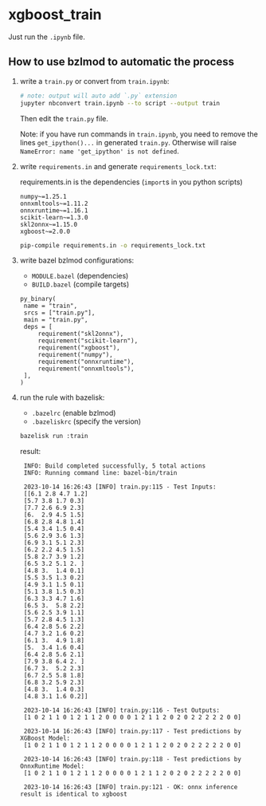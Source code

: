 # xgboost_train

Just run the `.ipynb` file.

## How to use bzlmod to automatic the process

1. write a `train.py` or convert from `train.ipynb`:

   ```bash
   # note: output will auto add `.py` extension
   jupyter nbconvert train.ipynb --to script --output train
   ```

   Then edit the `train.py` file.

   Note: if you have run commands in `train.ipynb`, you need to remove the lines `get_ipython()...` in generated `train.py`. Otherwise will raise `NameError: name 'get_ipython' is not defined`.

2. write `requirements.in` and generate `requirements_lock.txt`:

   requirements.in is the dependencies (`import`s in you python scripts)

   ```plain
   numpy~=1.25.1
   onnxmltools~=1.11.2
   onnxruntime~=1.16.1
   scikit-learn~=1.3.0
   skl2onnx~=1.15.0
   xgboost~=2.0.0
   ```

   ```bash
   pip-compile requirements.in -o requirements_lock.txt
   ```

3. write bazel bzlmod configurations:

   - `MODULE.bazel` (dependencies)
   - `BUILD.bazel` (compile targets)

   ```
   py_binary(
    name = "train",
    srcs = ["train.py"],
    main = "train.py",
    deps = [
        requirement("skl2onnx"),
        requirement("scikit-learn"),
        requirement("xgboost"),
        requirement("numpy"),
        requirement("onnxruntime"),
        requirement("onnxmltools"),
    ],
   )
   ```

4. run the rule with bazelisk:

   - `.bazelrc` (enable bzlmod)
   - `.bazeliskrc` (specify the version)

   ```bash
   bazelisk run :train
   ```

   result:

   ```plain
    INFO: Build completed successfully, 5 total actions
    INFO: Running command line: bazel-bin/train

    2023-10-14 16:26:43 [INFO] train.py:115 - Test Inputs:
    [[6.1 2.8 4.7 1.2]
    [5.7 3.8 1.7 0.3]
    [7.7 2.6 6.9 2.3]
    [6.  2.9 4.5 1.5]
    [6.8 2.8 4.8 1.4]
    [5.4 3.4 1.5 0.4]
    [5.6 2.9 3.6 1.3]
    [6.9 3.1 5.1 2.3]
    [6.2 2.2 4.5 1.5]
    [5.8 2.7 3.9 1.2]
    [6.5 3.2 5.1 2. ]
    [4.8 3.  1.4 0.1]
    [5.5 3.5 1.3 0.2]
    [4.9 3.1 1.5 0.1]
    [5.1 3.8 1.5 0.3]
    [6.3 3.3 4.7 1.6]
    [6.5 3.  5.8 2.2]
    [5.6 2.5 3.9 1.1]
    [5.7 2.8 4.5 1.3]
    [6.4 2.8 5.6 2.2]
    [4.7 3.2 1.6 0.2]
    [6.1 3.  4.9 1.8]
    [5.  3.4 1.6 0.4]
    [6.4 2.8 5.6 2.1]
    [7.9 3.8 6.4 2. ]
    [6.7 3.  5.2 2.3]
    [6.7 2.5 5.8 1.8]
    [6.8 3.2 5.9 2.3]
    [4.8 3.  1.4 0.3]
    [4.8 3.1 1.6 0.2]]

    2023-10-14 16:26:43 [INFO] train.py:116 - Test Outputs:
    [1 0 2 1 1 0 1 2 1 1 2 0 0 0 0 1 2 1 1 2 0 2 0 2 2 2 2 2 0 0]

    2023-10-14 16:26:43 [INFO] train.py:117 - Test predictions by XGBoost Model:
    [1 0 2 1 1 0 1 2 1 1 2 0 0 0 0 1 2 1 1 2 0 2 0 2 2 2 2 2 0 0]

    2023-10-14 16:26:43 [INFO] train.py:118 - Test predictions by OnnxRuntime Model:
    [1 0 2 1 1 0 1 2 1 1 2 0 0 0 0 1 2 1 1 2 0 2 0 2 2 2 2 2 0 0]

    2023-10-14 16:26:43 [INFO] train.py:121 - OK: onnx inference result is identical to xgboost
   ```
